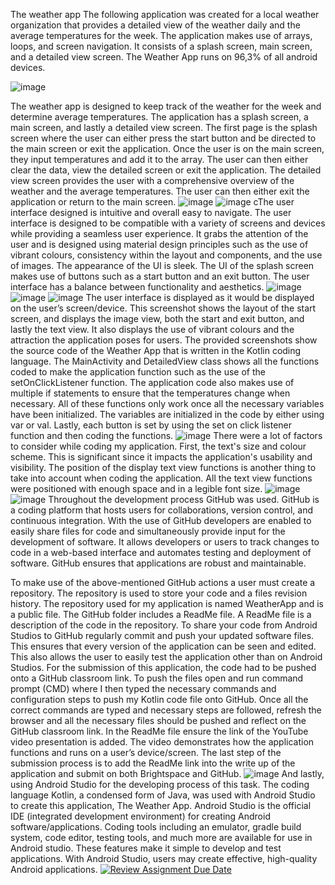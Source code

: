 The weather app
The following application was created for a local weather organization that provides a detailed view of the weather daily and the average temperatures for the week. The application makes use of arrays, loops, and screen navigation. It consists of a splash screen, main screen, and a detailed view screen. The Weather App runs on 96,3% of all android devices. 

![image](https://github.com/VCSTDN/imad5112-practicum-Su12345667/assets/163244104/0bb01d13-625b-4cbd-883a-6d128eee671f)

The weather app is designed to keep track of the weather for the week and determine average temperatures. The application has a splash screen, a main screen, and lastly a detailed view screen. The first page is the splash screen where the user can either press the start button and be directed to the main screen or exit the application. Once the user is on the main screen, they input temperatures and add it to the array. The user can then either clear the data, view the detailed screen or exit the application. The detailed view screen provides the user with a comprehensive overview of the weather and the average temperatures. The user can then either exit the application or return to the main screen. 
![image](https://github.com/VCSTDN/imad5112-practicum-Su12345667/assets/163244104/119fc288-9dc1-4771-90d0-010b56826519)
![image](https://github.com/Su12345667/WeatherApp/assets/163244104/e03c09b4-88bc-4f6c-80a8-4c3adeefb39f)
cThe user interface designed is intuitive and overall easy to navigate. The user interface is designed to be compatible with a variety of screens and devices while providing a seamless user experience. It grabs the attention of the user and is designed using material design principles such as the use of vibrant colours, consistency within the layout and components, and the use of images. The appearance of the UI is sleek. The UI of the splash screen makes use of buttons such as a start button and an exit button. The user interface has a balance between functionality and aesthetics.
![image](https://github.com/Su12345667/WeatherApp/assets/163244104/c5db127d-ecd9-4932-a485-6e8a4a18b3f3)
![image](https://github.com/Su12345667/WeatherApp/assets/163244104/8000cb73-5aad-42d0-ad23-6243ee7f35c4)
![image](https://github.com/Su12345667/WeatherApp/assets/163244104/eb39e210-2eea-4172-a366-4981f1b5d2f9)
The user interface is displayed as it would be displayed on the user’s screen/device. This screenshot shows the layout of the start screen, and displays the image view, both the start and exit button, and lastly the text view. It also displays the use of vibrant colours and the attraction the application poses for users.
The provided screenshots show the source code of the Weather App that is written in the Kotlin coding language. The MainActivity and DetailedView class shows all the functions coded to make the application function such as the use of the setOnClickListener function. The application code also makes use of multiple if statements to ensure that the temperatures change when necessary. All of these functions only work once all the necessary variables have been initialized. The variables are initialized in the code by either using var or val. Lastly, each button is set by using the set on click listener function and then coding the functions. 
 ![image](https://github.com/Su12345667/WeatherApp/assets/163244104/463c0b62-8c70-4213-9578-a461fbf2d793)
There were a lot of factors to consider while coding my application. First, the text's size and colour scheme. This is significant since it impacts the application's usability and visibility. The position of the display text view functions is another thing to take into account when coding the application. All the text view functions were positioned with enough space and in a legible font size. 
![image](https://github.com/Su12345667/WeatherApp/assets/163244104/c2c31e93-fb2e-4fee-88b1-a4f39f31ed57)
![image](https://github.com/Su12345667/WeatherApp/assets/163244104/c4bbd9ed-e5fb-4746-958b-3b20d53243ea)
Throughout the development process GitHub was used. GitHub is a coding platform that hosts users for collaborations, version control, and continuous integration. With the use of GitHub developers are enabled to easily share files for code and simultaneously provide input for the development of software. It allows developers or users to track changes to code in a web-based interface and automates testing and deployment of software. GitHub ensures that applications are robust and maintainable.

To make use of the above-mentioned GitHub actions a user must create a repository. The repository is used to store your code and a files revision history. The repository used for my application is named WeatherApp and is a public file. The GitHub folder includes a ReadMe file. A ReadMe file is a description of the code in the repository. To share your code from Android Studios to GitHub regularly commit and push your updated software files. This ensures that every version of the application can be seen and edited. This also allows the user to easily test the application other than on Android Studios. 
For the submission of this application, the code had to be pushed onto a GitHub classroom link. To push the files open and run command prompt (CMD) where I then typed the necessary commands and configuration steps to push my Kotlin code file onto GitHub. Once all the correct commands are typed and necessary steps are followed, refresh the browser and all the necessary files should be pushed and reflect on the GitHub classroom link. In the ReadMe file ensure the link of the YouTube video presentation is added.  The video demonstrates how the application functions and runs on a user’s device/screen. The last step of the submission process is to add the ReadMe link into the write up of the application and submit on both Brightspace and GitHub. 
![image](https://github.com/Su12345667/WeatherApp/assets/163244104/348a7872-4e31-4805-8eb9-400544673d62)
And lastly, using Android Studio for the developing process of this task. The coding language Kotlin, a condensed form of Java, was used with Android Studio to create this application, The Weather App. Android Studio is the official IDE (integrated development environment) for creating Android software/applications. Coding tools including an emulator, gradle build system, code editor, testing tools, and much more are available for use in Android studio. These features make it simple to develop and test applications. With Android Studio, users may create effective, high-quality Android applications. 
[![Review Assignment Due Date](https://classroom.github.com/assets/deadline-readme-button-24ddc0f5d75046c5622901739e7c5dd533143b0c8e959d652212380cedb1ea36.svg)](https://classroom.github.com/a/ZB6Sh4Ml)
